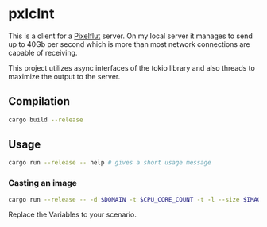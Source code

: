 # pxlclnt

This is a client for a [Pixelflut](https://wiki.cccgoe.de/wiki/Pixelflut) server. On my local server it manages to send up to 40Gb per second which is more than most network connections are capable of receiving.

This project utilizes async interfaces of the tokio library and also threads to maximize the output to the server.

## Compilation

``` bash
cargo build --release
```

## Usage
```bash
cargo run --release -- help # gives a short usage message
```

### Casting an image

``` bash
cargo run --release -- -d $DOMAIN -t $CPU_CORE_COUNT -t -l --size $IMAGE_SIZE image $UPPER_LEFT_CORNER_X $UPPER_LEFT_CORNER_Y $PATH_TO_IMAGE
```

Replace the Variables to your scenario.
